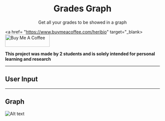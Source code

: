 <p>
    <h1 align="center">Grades Graph</h1>
    <p align="center">Get all your grades to be showed in a graph</p>
</p>

<a href= "https://www.buymeacoffee.com/heribio" target="_blank><img src="https://cdn.buymeacoffee.com/buttons/v2/default-blue.png" alt="Buy Me A Coffee" style="height: 40px !important;width: 145px !important;" ></a>

**This project was made by 2 students and is solely intended for personal learning and research**

---
## User Input

---

## Graph
<img src="https://i.imgur.com/RYx2YzD.png" alt="Alt text" title="Optional title">